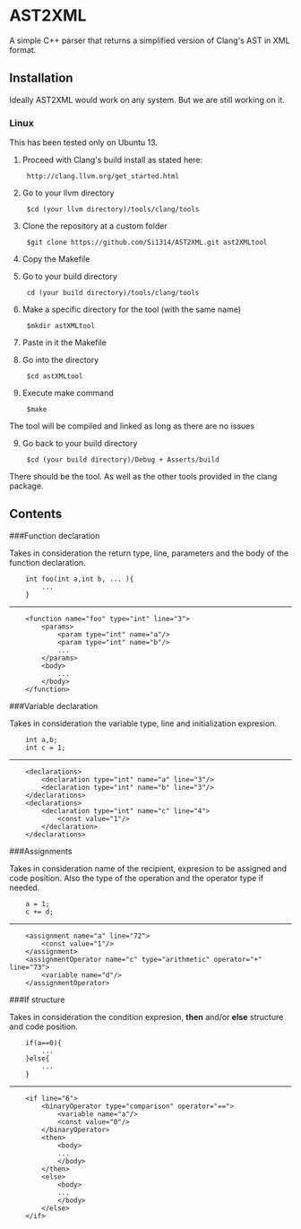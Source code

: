 # __AST2XML__

A simple C++ parser that returns a simplified version of Clang's AST in XML format.

## Installation

Ideally AST2XML would work on any system. But we are still working on it.

### Linux

This has been tested only on Ubuntu 13.

1. Proceed with Clang's build install as stated here:

        http://clang.llvm.org/get_started.html

2. Go to your llvm directory 

        $cd (your llvm directory)/tools/clang/tools

3. Clone the repository at a custom folder 

        $git clone https://github.com/Si1314/AST2XML.git ast2XMLtool

4. Copy the Makefile

5. Go to your build directory 
        
        cd (your build directory)/tools/clang/tools

6. Make a specific directory for the tool (with the same name) 

        $mkdir astXMLtool

7. Paste in it the Makefile

8. Go into the directory 

        $cd astXMLtool

8. Execute make command 

        $make

The tool will be compiled and linked as long as there are no issues

9. Go back to your build directory 

        $cd (your build directory)/Debug + Asserts/build

There should be the tool. As well as the other tools provided in the clang package.

## Contents

###Function declaration

Takes in consideration the return type, line, parameters and the body of the function declaration. 

        int foo(int a,int b, ... ){
            ...
        }
 ---
        <function name="foo" type="int" line="3">
            <params>
                <param type="int" name="a"/>
                <param type="int" name="b"/>
                ...
            </params>
            <body>
                ...
            </body>
        </function>

###Variable declaration

Takes in consideration the variable type, line and initialization expresion.

        int a,b;
        int c = 1;
---
        <declarations>
            <declaration type="int" name="a" line="3"/>
            <declaration type="int" name="b" line="3"/>
        </declarations>
        <declarations>
            <declaration type="int" name="c" line="4">
                <const value="1"/>
            </declaration>
        </declarations>

###Assignments

Takes in consideration name of the recipient, expresion to be assigned and code position. Also the type of the operation and the operator type if needed.

        a = 1;
        c += d;
---
        <assignment name="a" line="72">
            <const value="1"/>
        </assignment>
        <assignmentOperator name="c" type="arithmetic" operator="+" line="73">
            <variable name="d"/>
        </assignmentOperator>

###If structure

Takes in consideration the condition expresion, **then** and/or **else** structure and code position.

        if(a==0){
            ...
        }else{
            ...
        }
---
        <if line="6">
            <binaryOperator type="comparison" operator="==">
                <variable name="a"/>
                <const value="0"/>
            </binaryOperator>
            <then>
                <body>
                ...
                </body>
            </then>
            <else>
                <body>
                ...
                </body>
            </else>
        </if>